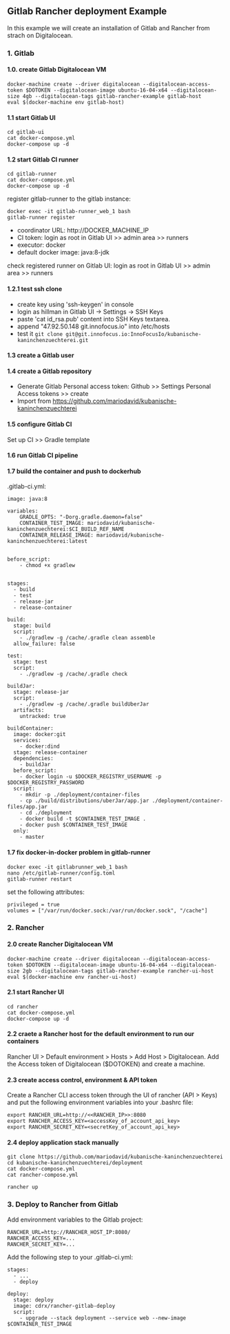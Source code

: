 ## Gitlab Rancher deployment Example

In this example we will create an installation of Gitlab and Rancher from strach on Digitalocean.

### 1. Gitlab

#### 1.0. create Gitlab Digitalocean VM

````
docker-machine create --driver digitalocean --digitalocean-access-token $DOTOKEN --digitalocean-image ubuntu-16-04-x64 --digitalocean-size 4gb --digitalocean-tags gitlab-rancher-example gitlab-host
eval $(docker-machine env gitlab-host)
````

#### 1.1 start Gitlab UI
````
cd gitlab-ui
cat docker-compose.yml
docker-compose up -d
````


#### 1.2 start Gitlab CI runner

````
cd gitlab-runner
cat docker-compose.yml
docker-compose up -d
````


register gitlab-runner to the gitlab instance:
````
docker exec -it gitlab-runner_web_1 bash
gitlab-runner register
````
* coordinator URL: http://DOCKER_MACHINE_IP
* CI token: login as root in Gitlab UI >> admin area >> runners
* executor: docker
* default docker image: java:8-jdk

check registered runner on Gitlab UI: login as root in Gitlab UI >> admin area >> runners

#### 1.2.1 test ssh clone

* create key using 'ssh-keygen' in console
* login as hillman in Gitlab UI -> Settings -> SSH Keys
* paste 'cat id_rsa.pub' content into SSH Keys textarea.
* append "47.92.50.148 git.innofocus.io" into /etc/hosts
* test it `git clone git@git.innofocus.io:InnoFocusIo/kubanische-kaninchenzuechterei.git`


#### 1.3 create a Gitlab user

#### 1.4 create a Gitlab repository
- Generate Gitlab Personal access token: Github >> Settings Personal Access tokens >> create
- Import from https://github.com/mariodavid/kubanische-kaninchenzuechterei

#### 1.5 configure Gitlab CI
Set up CI >> Gradle template

#### 1.6 run Gitlab CI pipeline

#### 1.7 build the container and push to dockerhub

.gitlab-ci.yml:

````
image: java:8

variables:
    GRADLE_OPTS: "-Dorg.gradle.daemon=false"
    CONTAINER_TEST_IMAGE: mariodavid/kubanische-kaninchenzuechterei:$CI_BUILD_REF_NAME
    CONTAINER_RELEASE_IMAGE: mariodavid/kubanische-kaninchenzuechterei:latest


before_script:
    - chmod +x gradlew


stages:
  - build
  - test
  - release-jar
  - release-container

build:
  stage: build
  script:
    - ./gradlew -g /cache/.gradle clean assemble
  allow_failure: false

test:
  stage: test
  script:
    - ./gradlew -g /cache/.gradle check

buildJar:
  stage: release-jar
  script:
    - ./gradlew -g /cache/.gradle buildUberJar
  artifacts:
    untracked: true

buildContainer:
  image: docker:git
  services:
    - docker:dind
  stage: release-container
  dependencies:
    - buildJar
  before_script:
    - docker login -u $DOCKER_REGISTRY_USERNAME -p $DOCKER_REGISTRY_PASSWORD
  script:
    - mkdir -p ./deployment/container-files
    - cp ./build/distributions/uberJar/app.jar ./deployment/container-files/app.jar
    - cd ./deployment
    - docker build -t $CONTAINER_TEST_IMAGE .
    - docker push $CONTAINER_TEST_IMAGE
  only:
    - master

````


#### 1.7 fix docker-in-docker problem in gitlab-runner
````
docker exec -it gitlabrunner_web_1 bash
nano /etc/gitlab-runner/config.toml
gitlab-runner restart
````
set the following attributes:
````
privileged = true
volumes = ["/var/run/docker.sock:/var/run/docker.sock", "/cache"]
````

### 2. Rancher

#### 2.0 create Rancher Digitalocean VM
````
docker-machine create --driver digitalocean --digitalocean-access-token $DOTOKEN --digitalocean-image ubuntu-16-04-x64 --digitalocean-size 2gb --digitalocean-tags gitlab-rancher-example rancher-ui-host
eval $(docker-machine env rancher-ui-host)
````

#### 2.1 start Rancher UI
````
cd rancher
cat docker-compose.yml
docker-compose up -d
````

#### 2.2 craete a Rancher host for the default environment to run our containers

Rancher UI > Default environment > Hosts > Add Host > Digitalocean. Add the Access token of Digitalocean ($DOTOKEN) and create a machine.

#### 2.3 create access control, environment & API token

Create a Rancher CLI access token through the UI of rancher (API > Keys) and put the following environment variables into your .bashrc file:
````
export RANCHER_URL=http://<<RANCHER_IP>>:8080
export RANCHER_ACCESS_KEY=<accessKey_of_account_api_key>
export RANCHER_SECRET_KEY=<secretKey_of_account_api_key>
````


#### 2.4 deploy application stack manually
````
git clone https://github.com/mariodavid/kubanische-kaninchenzuechterei
cd kubanische-kaninchenzuechterei/deployment
cat docker-compose.yml
cat rancher-compose.yml

rancher up
````


### 3. Deploy to Rancher from Gitlab

Add environment variables to the Gitlab project:
````
RANCHER_URL=http://RANCHER_HOST_IP:8080/
RANCHER_ACCESS_KEY=...
RANCHER_SECRET_KEY=...
````
Add the following step to your .gitlab-ci.yml:
````
stages:
  - ...
  - deploy

deploy:
  stage: deploy
  image: cdrx/rancher-gitlab-deploy
  script:
    - upgrade --stack deployment --service web --new-image $CONTAINER_TEST_IMAGE

````

